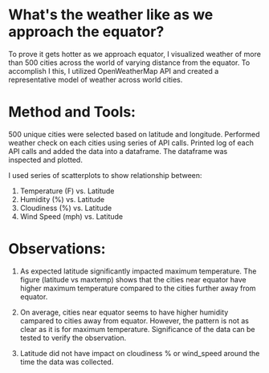 # What's the weather like as we approach the equator?
To prove it gets hotter as we approach equator, I visualized weather of more than 500 cities across the world of varying distance from the equator. To accomplish I this, I utilized OpenWeatherMap API and created a representative model of weather across world cities. 

# Method and Tools:
500 unique cities were selected based on latitude and longitude. Performed weather check on each cities using series of API calls. Printed log of each API calls and added the data into a dataframe. The dataframe was inspected and plotted.

I used series of scatterplots to show relationship between:
1) Temperature (F) vs. Latitude
2) Humidity (%) vs. Latitude
3) Cloudiness (%) vs. Latitude
4) Wind Speed (mph) vs. Latitude

# Observations:
1) As expected latitude significantly impacted maximum temperature. The figure (latitude vs maxtemp) shows that the cities near equator have higher maximum temperature compared to the cities further away from equator.

2) On average, cities near equator seems to have higher humidity campared to cities away from equator. However, the pattern is not as clear as it is for maximum temperature. Significance of the data can be tested to verify the observation.

3) Latitude did not have impact on cloudiness % or wind_speed around the time the data was collected.

